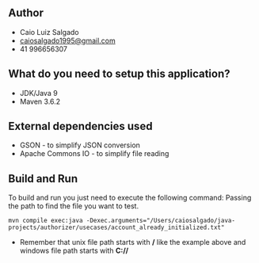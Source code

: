 ## Author
- Caio Luiz Salgado
- caiosalgado1995@gmail.com
- 41 996656307

## What do you need to setup this application?

- JDK/Java 9
- Maven 3.6.2

## External dependencies used

- GSON - to simplify JSON conversion
- Apache Commons IO - to simplify file reading

## Build and Run
To build and run you just need to execute the following command:
Passing the path to find the file you want to test.

```maven
mvn compile exec:java -Dexec.arguments="/Users/caiosalgado/java-projects/authorizer/usecases/account_already_initialized.txt"
```

* Remember that unix file path starts with **/** like the example above and windows file path starts with **C://**
